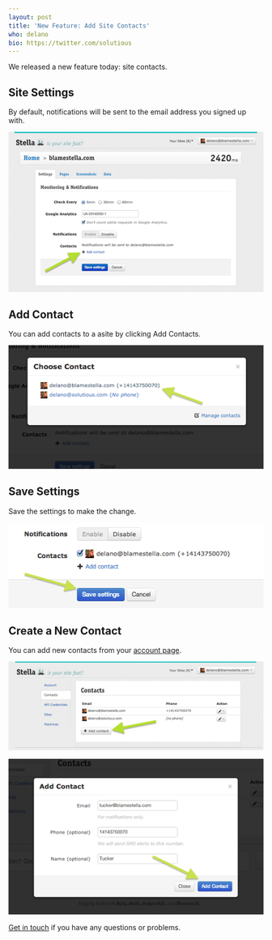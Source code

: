 ```yaml
---
layout: post
title: 'New Feature: Add Site Contacts'
who: delano
bio: https://twitter.com/solutious
---
```


We released a new feature today: site contacts.

## Site Settings

By default, notifications will be sent to the email address you signed up with.

![Site settings](/images/assets/2013/stella-host-contacts1.png)

## Add Contact

You can add contacts to a asite by clicking Add Contacts.

![Add site contact](/images/assets/2013/stella-host-contacts2.png)

## Save Settings

Save the settings to make the change.

![Save settings](/images/assets/2013/stella-host-contacts3.png)

## Create a New Contact

You can add new contacts from your [account page](https://blamestella.com/account).

![Create contact](/images/assets/2013/stella-host-contacts4.png)

![Site Settings](/images/assets/2013/stella-host-contacts5.png)


[Get in touch](https://www.blamestella.com/#feedback) if you have any questions or problems.
